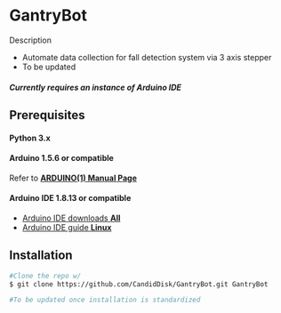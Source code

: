 # GantryBot


Description
* Automate data collection for fall detection system via 3 axis stepper 
* To be updated 
##### *Currently requires an instance of Arduino IDE*

## Prerequisites

#### Python 3.x

#### Arduino 1.5.6 or compatible

Refer to [**ARDUINO(1) Manual Page**](https://github.com/arduino/Arduino/blob/master/build/shared/manpage.adoc)

#### Arduino IDE 1.8.13 or compatible
* [Arduino IDE downloads **All**](https://www.arduino.cc/en/software)
* [Arduino IDE guide **Linux**](https://www.arduino.cc/en/guide/linux)


## Installation

``` bash
#Clone the repo w/ 
$ git clone https://github.com/CandidDisk/GantryBot.git GantryBot

#To be updated once installation is standardized
```

